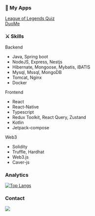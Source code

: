 <!--### Stacks
<img src="https://img.shields.io/badge/java-007396?style=for-the-badge&logo=java&logoColor=white"> <img src="https://img.shields.io/badge/spring-6DB33F?style=for-the-badge&logo=spring&logoColor=white"><br/>
<img src="https://shields.io/badge/TypeScript-3178C6?logo=TypeScript&logoColor=FFF&style=for-the-badge"> <img src="https://img.shields.io/badge/react-61DAFB?style=for-the-badge&logo=react&logoColor=black"><br/>
<img src="https://img.shields.io/badge/kotlin-7F52FF?style=for-the-badge&logo=kotlin&logoColor=white"> <img src="https://img.shields.io/badge/ReactNative-FF4154?style=for-the-badge&logo=react&logoColor=white"><br/>
<img src="https://img.shields.io/badge/Solidity-363636?style=for-the-badge&logo=Solidity&logoColor=white"> -->

### 🚩 My Apps
[League of Legends Quiz](https://play.google.com/store/apps/details?id=com.lolquiz)\
[DuoMe](https://play.google.com/store/apps/details?id=com.duome)


### ⚔ Skills
Backend
* Java, Spring boot
* NodeJS, Express, Nestjs
* Hibernate, Mongoose, Mybatis, iBATIS
* Mysql, Mssql, MongoDB
* Tomcat, Nginx
* Docker

Frontend
* React
* React-Native
* Typescript
* Redux Toolkit, React Query, Zustand
* Kotlin
* Jetpack-compose

Web3
* Solidity
* Truffle, Hardhat
* Web3.js
* Caver-js

### Analytics
[![Top Langs](https://github-readme-stats.vercel.app/api/top-langs/?username=epguy&langs_count=5&theme=tokyonight)](https://github.com/EPguy)


### Contact
<a href="mailto:epguygithub@gmail.com"><img src="https://img.shields.io/badge/-epguygithub@gmail.com-D14836?style=flat&logo=Gmail&logoColor=white"/></a>



